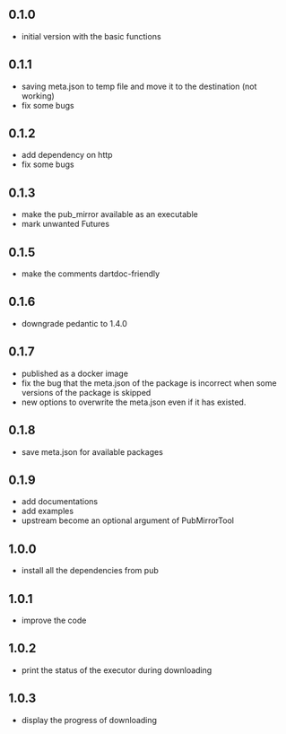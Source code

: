 ## 0.1.0

- initial version with the basic functions

## 0.1.1

- saving meta.json to temp file and move it to the destination (not working)
- fix some bugs

## 0.1.2

- add dependency on http
- fix some bugs

## 0.1.3

- make the pub_mirror available as an executable
- mark unwanted Futures

## 0.1.5

- make the comments dartdoc-friendly

## 0.1.6

- downgrade pedantic to 1.4.0

## 0.1.7

- published as a docker image
- fix the bug that the meta.json of the package is incorrect when some versions of the package is skipped
- new options to overwrite the meta.json even if it has existed.

## 0.1.8

- save meta.json for available packages

## 0.1.9

- add documentations
- add examples
- upstream become an optional argument of PubMirrorTool

## 1.0.0

- install all the dependencies from pub

## 1.0.1

- improve the code

## 1.0.2

- print the status of the executor during downloading

## 1.0.3

- display the progress of downloading
